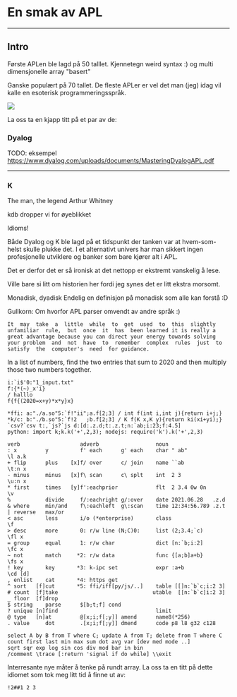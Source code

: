 # En smak av APL

---

## Intro

Første APLen ble lagd på 50 talllet. Kjennetegn weird syntax :) og multi dimensjonelle array "basert"

Ganske populært på 70 tallet.
De fleste APLer er vel det man (jeg) idag vil kalle en esoterisk programmeringsspråk.

![](http://www.aplusdev.org/keyboard.gif)

La oss ta en kjapp titt på et par av de:

### Dyalog

TODO: eksempel
https://www.dyalog.com/uploads/documents/MasteringDyalogAPL.pdf

---

### K

The man, the legend
Arthur Whitney

kdb dropper vi for øyeblikket

Idioms!

Både Dyalog og K ble lagd på et tidspunkt der tanken var at hvem-som-helst skulle plukke det.
I et alternativt univers har man sikkert ingen profesjonelle utviklere og banker som bare kjører alt i APL.

Det er derfor det er så ironisk at det nettopp er ekstremt vanskelig å lese.

Ville bare si litt om historien her fordi jeg synes det er litt ekstra morsomt.

Monadisk, dyadisk
Endelig en definisjon på monadisk som alle kan forstå :D

Gullkorn:
Om hvorfor APL parser omvendt av andre språk :)

```
It  may  take  a  little  while  to  get  used  to  this  slightly  unfamiliar  rule,  but  once  it  has  been learned it is really a great advantage because you can direct your energy towards solving your problem  and  not  have  to  remember  complex  rules  just  to  satisfy  the  computer's  need  for guidance.
```

In a list of numbers, find the two entries that sum to 2020 and then multiply those two numbers together.

```k
i:`i$'0:"1_input.txt"
f:{*(~)_x'i}
/ halllo
f{f{(2020=x+y)*x*y}x}
```

```
*ffi: a:"./a.so"5:`f!"ii";a.f[2;3] / int f(int i,int j){return i+j;}
*k/c: b:"./b.so"5:`f!2   ;b.f[2;3] / K f(K x,K y){return ki(xi+yi);}
`csv?`csv t:,`js?`js d:[d:.z.d;t:.z.t;n:`ab;i:23;f:4.5]
python: import k;k.k('+',2,3); nodejs: require('k').k('+',2,3)

verb                   adverb                  noun
: x         y          f' each      g' each    char " ab"              \l a.k
+ flip      plus    [x]f/ over      c/ join    name ``ab               \t:n x
- minus     minus   [x]f\ scan      c\ splt    int  2 3                \u:n x
* first     times   [y]f':eachprior            flt  2 3.4 0w 0n        \v
%           divide     f/:eachright g/:over    date 2021.06.28   .z.d
& where     min/and    f\:eachleft  g\:scan    time 12:34:56.789 .z.t
| reverse   max/or
< asc       less       i/o (*enterprise)       class                   \f
> desc      more       0: r/w line (N;C)0:     list (2;3.4;`c)         \fl x
= group     equal      1: r/w char             dict [n:`b;i:2]         \fc x
~ not       match     *2: r/w data             func {[a;b]a+b}         \fs x
! key       key       *3: k-ipc set            expr :a+b               \cd [d]
, enlist    cat       *4: https get
^ sort   [f]cut       *5: ffi/iff[py/js/..]    table [[]n:`b`c;i:2 3]
# count  [f]take                              utable  [[n:`b`c]i:2 3]
_ floor  [f]drop
$ string    parse      $[b;t;f] cond
? unique [n]find                               limit
@ type   [n]at         @[x;i;f[;y]] amend      name8(*256)
. value     dot        .[x;i;f[;y]] dmend      code p8 l8 g32 c128

select A by B from T where C; update A from T; delete from T where C
count first last min max sum dot avg var [dev med mode ..]
sqrt sqr exp log sin cos div mod bar in bin
/comment \trace [:return 'signal if do while] \\exit
```

Interresante nye måter å tenke på rundt array. La oss ta en titt på dette idiomet som tok meg litt tid å finne ut av:

```k
!2##1 2 3
```
